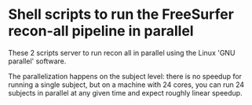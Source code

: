 # Shell scripts to run the FreeSurfer recon-all pipeline in parallel

These 2 scripts server to run recon all in parallel using the Linux 'GNU parallel' software.

The parallelization happens on the subject level: there is no speedup for running a single subject,
but on a machine with 24 cores, you can run 24 subjects in parallel at any given time and expect roughly linear speedup.
